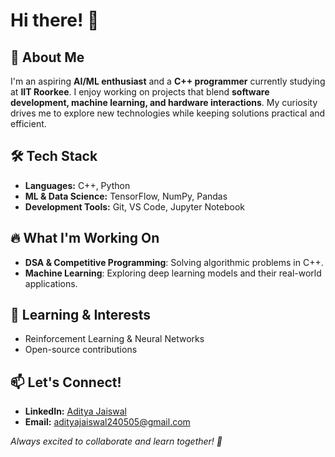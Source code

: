 # Hi there! 👋

## 🚀 About Me
I'm an aspiring **AI/ML enthusiast** and a **C++ programmer** currently studying at **IIT Roorkee**. I enjoy working on projects that blend **software development, machine learning, and hardware interactions**. My curiosity drives me to explore new technologies while keeping solutions practical and efficient.

## 🛠 Tech Stack
- **Languages:** C++, Python
- **ML & Data Science:** TensorFlow, NumPy, Pandas
- **Development Tools:** Git, VS Code, Jupyter Notebook

## 🔥 What I'm Working On
- **DSA & Competitive Programming**: Solving algorithmic problems in C++.
- **Machine Learning**: Exploring deep learning models and their real-world applications.

## 🌱 Learning & Interests
- Reinforcement Learning & Neural Networks
- Open-source contributions

## 📫 Let's Connect!
- **LinkedIn:** [Aditya Jaiswal](https://www.linkedin.com/in/aditya-jaiswal-931993324/)
- **Email:** adityajaiswal240505@gmail.com

_Always excited to collaborate and learn together! 🚀_

<!--
**AdityaJ24/AdityaJ24** is a ✨ _special_ ✨ repository because its `README.md` (this file) appears on your GitHub profile.

Here are some ideas to get you started:

- 🔭 I’m currently working on ...
- 🌱 I’m currently learning ...
- 👯 I’m looking to collaborate on ...
- 🤔 I’m looking for help with ...
- 💬 Ask me about ...
- 📫 How to reach me: ...
- 😄 Pronouns: ...
- ⚡ Fun fact: ...
-->
